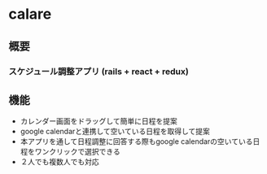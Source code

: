 # calare  

## 概要  
### スケジュール調整アプリ (rails + react + redux)

## 機能  
* カレンダー画面をドラッグして簡単に日程を提案　　
* google calendarと連携して空いている日程を取得して提案　　
* 本アプリを通して日程調整に回答する際もgoogle calendarの空いている日程をワンクリックで選択できる　　
* ２人でも複数人でも対応　　
